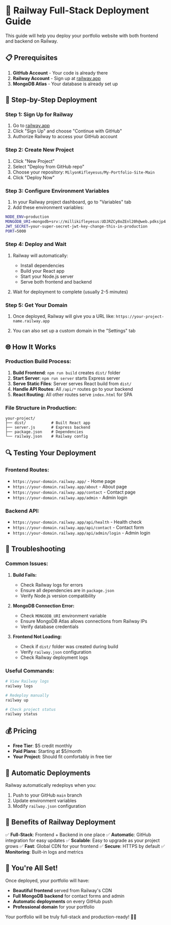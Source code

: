 # 🚀 Railway Full-Stack Deployment Guide

This guide will help you deploy your portfolio website with both frontend and backend on Railway.

## 📋 Prerequisites

1. **GitHub Account** - Your code is already there
2. **Railway Account** - Sign up at [railway.app](https://railway.app)
3. **MongoDB Atlas** - Your database is already set up

## 🔧 Step-by-Step Deployment

### **Step 1: Sign Up for Railway**

1. Go to [railway.app](https://railway.app)
2. Click "Sign Up" and choose "Continue with GitHub"
3. Authorize Railway to access your GitHub account

### **Step 2: Create New Project**

1. Click "New Project"
2. Select "Deploy from GitHub repo"
3. Choose your repository: `MilyonKifleyesus/My-Portfolio-Site-Main`
4. Click "Deploy Now"

### **Step 3: Configure Environment Variables**

1. In your Railway project dashboard, go to "Variables" tab
2. Add these environment variables:

```bash
NODE_ENV=production
MONGODB_URI=mongodb+srv://millikifleyesus:UDJRZCy8oZEnl20h@web.pdksjp4.mongodb.net/portfolio
JWT_SECRET=your-super-secret-jwt-key-change-this-in-production
PORT=5000
```

### **Step 4: Deploy and Wait**

1. Railway will automatically:

   - Install dependencies
   - Build your React app
   - Start your Node.js server
   - Serve both frontend and backend

2. Wait for deployment to complete (usually 2-5 minutes)

### **Step 5: Get Your Domain**

1. Once deployed, Railway will give you a URL like:
   `https://your-project-name.railway.app`

2. You can also set up a custom domain in the "Settings" tab

## 🌐 How It Works

### **Production Build Process:**

1. **Build Frontend**: `npm run build` creates `dist/` folder
2. **Start Server**: `npm run server` starts Express server
3. **Serve Static Files**: Server serves React build from `dist/`
4. **Handle API Routes**: All `/api/*` routes go to your backend
5. **React Routing**: All other routes serve `index.html` for SPA

### **File Structure in Production:**

```
your-project/
├── dist/           # Built React app
├── server.js       # Express backend
├── package.json    # Dependencies
└── railway.json    # Railway config
```

## 🔍 Testing Your Deployment

### **Frontend Routes:**

- `https://your-domain.railway.app/` - Home page
- `https://your-domain.railway.app/about` - About page
- `https://your-domain.railway.app/contact` - Contact page
- `https://your-domain.railway.app/admin` - Admin login

### **Backend API:**

- `https://your-domain.railway.app/api/health` - Health check
- `https://your-domain.railway.app/api/contact` - Contact form
- `https://your-domain.railway.app/api/admin/login` - Admin login

## 🚨 Troubleshooting

### **Common Issues:**

1. **Build Fails:**

   - Check Railway logs for errors
   - Ensure all dependencies are in `package.json`
   - Verify Node.js version compatibility

2. **MongoDB Connection Error:**

   - Check `MONGODB_URI` environment variable
   - Ensure MongoDB Atlas allows connections from Railway IPs
   - Verify database credentials

3. **Frontend Not Loading:**
   - Check if `dist/` folder was created during build
   - Verify `railway.json` configuration
   - Check Railway deployment logs

### **Useful Commands:**

```bash
# View Railway logs
railway logs

# Redeploy manually
railway up

# Check project status
railway status
```

## 💰 Pricing

- **Free Tier**: $5 credit monthly
- **Paid Plans**: Starting at $5/month
- **Your Project**: Should fit comfortably in free tier

## 🔄 Automatic Deployments

Railway automatically redeploys when you:

1. Push to your GitHub `main` branch
2. Update environment variables
3. Modify `railway.json` configuration

## 🎯 Benefits of Railway Deployment

✅ **Full-Stack**: Frontend + Backend in one place
✅ **Automatic**: GitHub integration for easy updates
✅ **Scalable**: Easy to upgrade as your project grows
✅ **Fast**: Global CDN for your frontend
✅ **Secure**: HTTPS by default
✅ **Monitoring**: Built-in logs and metrics

## 🎉 You're All Set!

Once deployed, your portfolio will have:

- **Beautiful frontend** served from Railway's CDN
- **Full MongoDB backend** for contact forms and admin
- **Automatic deployments** on every GitHub push
- **Professional domain** for your portfolio

Your portfolio will be truly full-stack and production-ready! 🚀✨
